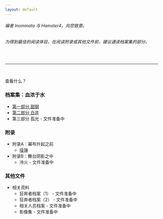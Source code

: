 ```yaml
---
layout: default
---
```


###### 编者 Inominata 与 Hamster4，向您致意。
###### 为得到最佳的阅读体验，在阅读附录或其他文件前，建议通读档案集的部分。

<br />

* * *

<br />

查看什么？

### 档案集：血浓于水

- [第一部分 甜钢](./main/part1.html)
- [第二部分 白井](./main/part2.html)
- 第三部分 孤光 - 文件准备中

### 附录

- 附录A：幕布升起之前
  - [哑弹](./appendix/a4.html)
- 附录B：舞台阴影之中
  - 冷火 - 文件准备中

### 其他文件

- 相关资料
  - 狂奔者档案（1） - 文件准备中
  - 狂奔者档案（2） - 文件准备中
  - 相关人员档案 - 文件准备中
  - 影像集 - 文件准备中
